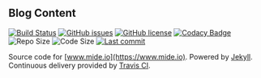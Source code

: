 ## Blog Content

[![Build Status](https://travis-ci.org/mide/mide.io.svg?branch=master)](https://travis-ci.org/mide/mide.io) [![GitHub issues](https://img.shields.io/github/issues/mide/mide.io.svg)]({{site.source_url}}/issues) [![GitHub license](https://img.shields.io/badge/license-MIT-blue.svg)](https://raw.githubusercontent.com/mide/mide.io/master/LICENSE.txt) [![Codacy Badge](https://api.codacy.com/project/badge/Grade/7684974bf4804ac9afcef946ba1493ab)](https://www.codacy.com/app/mide/mide.io?utm_source=github.com&amp;utm_medium=referral&amp;utm_content=mide/mide.io&amp;utm_campaign=Badge_Grade) ![Repo Size](https://img.shields.io/github/repo-size/mide/mide.io.svg) ![Code Size](https://img.shields.io/github/languages/code-size/mide/mide.io.svg) [![Last commit](https://img.shields.io/github/last-commit/mide/mide.io.svg)](https://github.com/mide/mide.io/commits/master)

Source code for [www.mide.io](https://www.mide.io). Powered by [Jekyll](https://jekyllrb.com/). Continuous delivery provided by [Travis CI](https://travis-ci.org/mide/mide.io).
